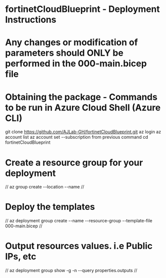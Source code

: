 # fortinetCloudBlueprint - Deployment Instructions

# Any changes or modification of parameters should ONLY be performed in the 000-main.bicep file

# Obtaining the package - Commands to be run in Azure Cloud Shell (Azure CLI)

git clone https://github.com/AJLab-GH/fortinetCloudBlueprint.git
az login
az account list
az account set --subscription <subscriptionID> from previous command
cd fortinetCloudBlueprint

# Create a resource group for your deployment
//  az group create --location <location> --name <resourceGroupName>                                                               //

# Deploy the templates
//  az deployment group create --name <deploymentName> --resource-group <resourceGroupName> --template-file 000-main.bicep         //

# Output resources values. i.e Public IPs, etc
//  az deployment group show  -g <resourceGroupName>   -n <deploymentName>  --query properties.outputs                             //
